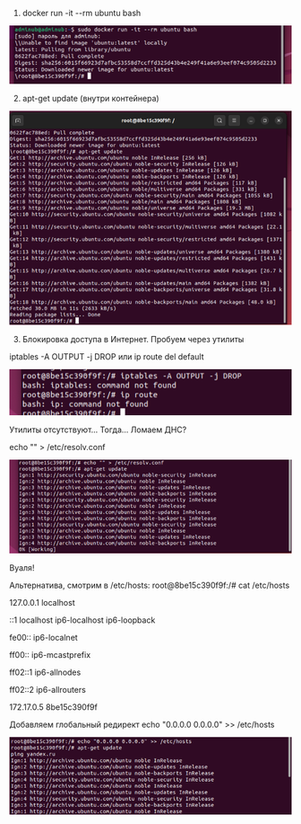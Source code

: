1. docker run -it --rm ubuntu bash
   
![docker run](04-unix/images/1.png)

2. apt-get update (внутри контейнера)

![apt-get](04-unix/images/2.png)

3. Блокировка доступа в Интернет.
Пробуем через утилиты

iptables -A OUTPUT -j DROP или ip route del default

![iptables](04-unix/images/3.png)

Утилиты отсутствуют... Тогда... Ломаем ДНС?

echo "" > /etc/resolv.conf

![resolv.conf](04-unix/images/4.png)

Вуаля!



Альтернатива, смотрим в /etc/hosts:
root@8be15c390f9f:/# cat /etc/hosts

127.0.0.1	localhost

::1	localhost ip6-localhost ip6-loopback

fe00::	ip6-localnet

ff00::	ip6-mcastprefix

ff02::1	ip6-allnodes

ff02::2	ip6-allrouters

172.17.0.5	8be15c390f9f

Добавляем глобальный редирект
echo "0.0.0.0 0.0.0.0" >> /etc/hosts

![etc/hosts](04-unix/images/5.png)
